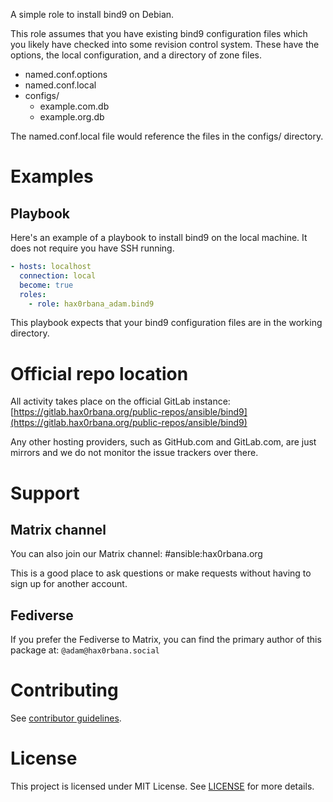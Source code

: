 A simple role to install bind9 on Debian.

This role assumes that you have existing bind9 configuration files which you
likely have checked into some revision control system. These have the options,
the local configuration, and a directory of zone files.

- named.conf.options
- named.conf.local
- configs/
  - example.com.db
  - example.org.db

The named.conf.local file would reference the files in the configs/ directory.

# Examples
## Playbook
Here's an example of a playbook to install bind9 on the local machine. It
does not require you have SSH running.

```yaml
- hosts: localhost
  connection: local
  become: true
  roles:
    - role: hax0rbana_adam.bind9
```

This playbook expects that your bind9 configuration files are in the working
directory.

# Official repo location
All activity takes place on the official GitLab instance:
[https://gitlab.hax0rbana.org/public-repos/ansible/bind9](https://gitlab.hax0rbana.org/public-repos/ansible/bind9)

Any other hosting providers, such as GitHub.com and GitLab.com, are just mirrors
and we do not monitor the issue trackers over there.

# Support
## Matrix channel
You can also join our Matrix channel: #ansible:hax0rbana.org

This is a good place to ask questions or make requests without having to sign
up for another account.

## Fediverse
If you prefer the Fediverse to Matrix, you can find the primary author of this
package at: `@adam@hax0rbana.social`

# Contributing
See [contributor guidelines](CONTRIBUTING.md).

# License
This project is licensed under MIT License. See [LICENSE](LICENSE) for more details.

